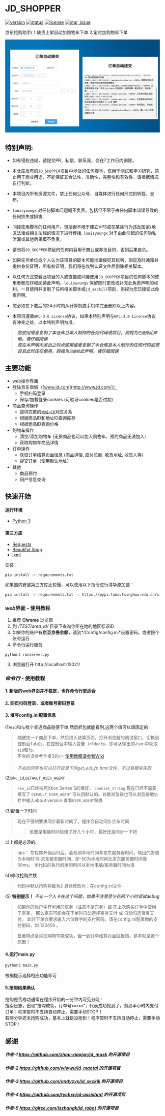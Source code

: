 # JD_SHOPPER

[![version](https://img.shields.io/badge/python-3.4+-blue.svg)](https://www.python.org/download/releases/3.4.0/) 
[![status](https://img.shields.io/badge/status-stable-green.svg)](https://github.com/tychxn/jd-assistant)
[![license](https://img.shields.io/badge/license-GPL-blue.svg)](./LICENSE)
[![star, issue](https://img.shields.io/badge/star%2C%20issue-welcome-brightgreen.svg)](https://github.com/tychxn/jd-assistant)

京东抢购助手( 1.缺货上架自动加购物车下单 2.定时加购物车下单

![操作界面](./Static/img/shopper.jpg)


## 特别声明:

- 如有侵权违规，请提交PR，私信，联系我，会在7工作日内删除。

* 本仓库发布的`JD_SHOPPER`项目中涉及的任何脚本，仅用于测试和学习研究，禁止用于商业用途，不能保证其合法性，准确性，完整性和有效性，请根据情况自行判断。

* 本项目内所有资源文件，禁止任何公众号、自媒体进行任何形式的转载、发布。

* `louisyoungx` 对任何脚本问题概不负责，包括但不限于由任何脚本错误导致的任何损失或损害.

* 间接使用脚本的任何用户，包括但不限于建立VPS或在某些行为违反国家/地区法律或相关法规的情况下进行传播, `louisyoungx` 对于由此引起的任何隐私泄漏或其他后果概不负责。

* 请勿将`JD_SHOPPER`项目的任何内容用于商业或非法目的，否则后果自负。

* 如果任何单位或个人认为该项目的脚本可能涉嫌侵犯其权利，则应及时通知并提供身份证明，所有权证明，我们将在收到认证文件后删除相关脚本。

* 以任何方式查看此项目的人或直接或间接使用`JD_SHOPPER`项目的任何脚本的使用者都应仔细阅读此声明。`louisyoungx` 保留随时更改或补充此免责声明的权利。一旦使用并复制了任何相关脚本或`jd_seckill`项目，则视为您已接受此免责声明。
  
* 您必须在下载后的24小时内从计算机或手机中完全删除以上内容。  
  
* 本项目遵循`GPL-3.0 License`协议，如果本特别声明与`GPL-3.0 License`协议有冲突之处，以本特别声明为准。

> ***您使用或者复制了本仓库且本人制作的任何代码或项目，则视为`已接受`此声明，请仔细阅读***  
> ***您在本声明未发出之时点使用或者复制了本仓库且本人制作的任何代码或项目且此时还在使用，则视为`已接受`此声明，请仔细阅读***


## 主要功能

- web操作界面
- 登陆京东商城（[www.jd.com](http://www.jd.com/)）
  - 手机扫码登录
  - 保存/加载登录cookies (可验证cookies是否过期)
- 商品查询操作
  - 提供完整的[`地址⇔ID`](./area_id/)对应关系
  - 根据商品ID和地址ID查询库存
  - 根据商品ID查询价格
- 购物车操作
  - 清空/添加购物车 (无货商品也可以加入购物车，预约商品无法加入)
  - 获取购物车商品详情
- 订单操作
  - 获取订单结算页面信息 (商品详情, 应付总额, 收货地址, 收货人等)
  - 提交订单（使用默认地址）
- 其他
  - 商品预约
  - 用户信息查询

## 快速开始

#### 运行环境

- [Python 3](https://www.python.org/)

#### 第三方库

- [Requests](http://docs.python-requests.org/en/master/)
- [Beautiful Soup](https://www.crummy.com/software/BeautifulSoup/bs4/doc/)
- [lxml](https://lxml.de)

安装：
```sh
pip install -r requirements.txt
```
如果国内安装第三方库比较慢，可以使用以下指令进行清华源加速：
```sh
pip install -r requirements.txt -i https://pypi.tuna.tsinghua.edu.cn/simple/
```

### *web*界面 - 使用教程

1. 推荐 **Chrome** 浏览器
2. 到 */TEST/area_id/* 目录下查询你所在地的地区标识ID
3. 如果你的账户有**京豆京券余额**，请到*/Config/config.ini*设置密码，或者换个账号运行
4. 命令行运行服务

```shell
python3 runserver.py
```

3. 浏览器打开 http://localhost:12021/

### *命令行* - 使用教程  

#### 1. 新版的web界面并不稳定，也许命令行更适合
#### 2. 网页扫码登录，或者账号密码登录
#### 3. 填写config.ini配置信息 
(1)`eid`和`fp`找个普通商品随便下单,然后抓包就能看到,这两个值可以填固定的 
> 随便找一个商品下单，然后进入结算页面，打开浏览器的调试窗口，切换到控制台Tab页，在控制台中输入变量`_JdTdudfp`，即可从输出的Json中获取`eid`和`fp`。  
> 不会的话参考作者3的👉 [使用教程请参看Wiki](https://github.com/tychxn/jd-assistant/wiki/1.-%E4%BA%AC%E4%B8%9C%E6%8A%A2%E8%B4%AD%E5%8A%A9%E6%89%8B%E7%94%A8%E6%B3%95)

> *不会的同学也可以打开目录下的get_eid_fp.html文件，不过有概率失败*


(2)`sku_id`,`DEFAULT_USER_AGENT` 
> `sku_id`已经按照Xbox Series S的填好。
> `cookies_string` 现在已经不需要填写了
> `DEFAULT_USER_AGENT` 可以用默认的。谷歌浏览器也可以浏览器地址栏中输入about:version 查看`USER_AGENT`替换

(3)配置一下时间
> 现在不强制要求同步最新时间了，程序会自动同步京东时间
>
> > 但要是电脑时间快慢了好几个小时，最好还是同步一下吧

以上都是必须的.
> tips：
> 在程序开始运行后，会检测本地时间与京东服务器时间，输出的差值为本地时间-京东服务器时间，即-50为本地时间比京东服务器时间慢50ms。
> 本代码的执行的抢购时间以本地电脑/服务器时间为准

(4)修改抢购件数
> 代码中默认抢购件数为2
> 具体修改为：在config.ini文件

(5) **特别提示！** *不止一个人卡在这个问题，如果不注意至少花两个小时调试debug*
> 如果你的账户中有可用的京券（注意不是东券）或 在上次购买订单中使用了京豆，
> 那么京东可能会在下单时自动选择京券支付 或 自动勾选京豆支付。
> 此时下单会要求输入六位数字的支付密码。请在config.ini配置你的支付密码，如 123456 。
>
> 显著特点是添加购物车能成功，但一到订单结算页面就报错，基本就是这个原因！

#### 4.运行main.py 
```sh
python3 main.py
```
根据提示选择相应功能即可

#### 5.抢购结果确认 
抢购是否成功通常在程序开始的一分钟内可见分晓！  
搜索日志，出现“抢购成功，订单号xxxxx"，代表成功抢到了，务必半小时内支付订单！程序暂时不支持自动停止，需要手动STOP！  
若两分钟还未抢购成功，基本上就是没抢到！程序暂时不支持自动停止，需要手动STOP！  

## 感谢
##### 作者-1 https://github.com/zhou-xiaojun/jd_mask 的开源项目
##### 作者-2 https://github.com/wlwwu/jd_maotai 的开源项目
##### 作者-3 https://github.com/andyzys/jd_seckill 的开源项目
##### 作者-4 https://github.com/tychxn/jd-assistant 的开源项目

##### 作者-5 https://gitee.com/iszhangk/jd_robot 的开源项目



